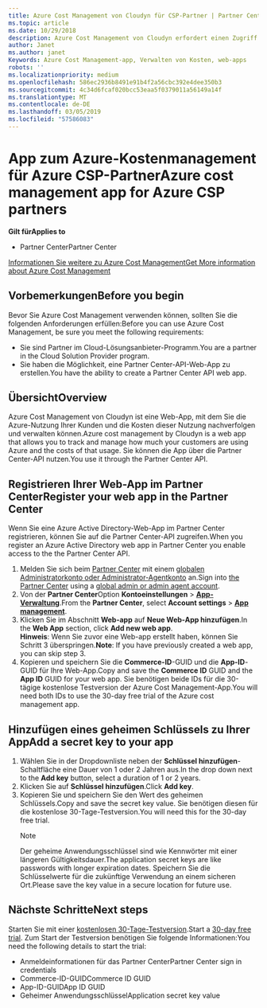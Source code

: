 ```yaml
---
title: Azure Cost Management von Cloudyn für CSP-Partner | Partner Center
ms.topic: article
ms.date: 10/29/2018
description: Azure Cost Management von Cloudyn erfordert einen Zugriff über die Partner Center-API.
author: Janet
ms.author: janet
Keywords: Azure Cost Management-app, Verwalten von Kosten, web-apps
robots: ''
ms.localizationpriority: medium
ms.openlocfilehash: 586ec2936b8491e91b4f2a56cbc392e4dee350b3
ms.sourcegitcommit: 4c34d6fcaf020bcc53eaa5f0379011a56149a14f
ms.translationtype: MT
ms.contentlocale: de-DE
ms.lasthandoff: 03/05/2019
ms.locfileid: "57586083"
---
```

# <a name="azure-cost-management-app-for-azure-csp-partners"></a><span data-ttu-id="e8570-104">App zum Azure-Kostenmanagement für Azure CSP-Partner</span><span class="sxs-lookup"><span data-stu-id="e8570-104">Azure cost management app for Azure CSP partners</span></span>  

<span data-ttu-id="e8570-105">**Gilt für**</span><span class="sxs-lookup"><span data-stu-id="e8570-105">**Applies to**</span></span>

-  <span data-ttu-id="e8570-106">Partner Center</span><span class="sxs-lookup"><span data-stu-id="e8570-106">Partner Center</span></span>

[<span data-ttu-id="e8570-107">Informationen Sie weitere zu Azure Cost Management</span><span class="sxs-lookup"><span data-stu-id="e8570-107">Get More information about Azure Cost Management</span></span>](https://go.microsoft.com/fwlink/p/?linkid=857893)

## <a name="before-you-begin"></a><span data-ttu-id="e8570-108">Vorbemerkungen</span><span class="sxs-lookup"><span data-stu-id="e8570-108">Before you begin</span></span>
<span data-ttu-id="e8570-109">Bevor Sie Azure Cost Management verwenden können, sollten Sie die folgenden Anforderungen erfüllen:</span><span class="sxs-lookup"><span data-stu-id="e8570-109">Before you can use Azure Cost Management, be sure you meet the following requirements:</span></span>

- <span data-ttu-id="e8570-110">Sie sind Partner im Cloud-Lösungsanbieter-Programm.</span><span class="sxs-lookup"><span data-stu-id="e8570-110">You are a partner in the Cloud Solution Provider program.</span></span>
- <span data-ttu-id="e8570-111">Sie haben die Möglichkeit, eine Partner Center-API-Web-App zu erstellen.</span><span class="sxs-lookup"><span data-stu-id="e8570-111">You have the ability to create a Partner Center API web app.</span></span>

## <a name="overview"></a><span data-ttu-id="e8570-112">Übersicht</span><span class="sxs-lookup"><span data-stu-id="e8570-112">Overview</span></span>

<span data-ttu-id="e8570-113">Azure Cost Management von Cloudyn ist eine Web-App, mit dem Sie die Azure-Nutzung Ihrer Kunden und die Kosten dieser Nutzung nachverfolgen und verwalten können.</span><span class="sxs-lookup"><span data-stu-id="e8570-113">Azure cost management by Cloudyn is a web app that allows you to track and manage how much your customers are using Azure and the costs of that usage.</span></span> <span data-ttu-id="e8570-114">Sie können die App über die Partner Center-API nutzen.</span><span class="sxs-lookup"><span data-stu-id="e8570-114">You use it through the Partner Center API.</span></span>

## <a name="register-your-web-app-in-the-partner-center"></a><span data-ttu-id="e8570-115">Registrieren Ihrer Web-App im Partner Center</span><span class="sxs-lookup"><span data-stu-id="e8570-115">Register your web app in the Partner Center</span></span>
<span data-ttu-id="e8570-116">Wenn Sie eine Azure Active Directory-Web-App im Partner Center registrieren, können Sie auf die Partner Center-API zugreifen.</span><span class="sxs-lookup"><span data-stu-id="e8570-116">When you register an Azure Active Directory web app in Partner Center you enable access to the the Partner Center API.</span></span> 
1.  <span data-ttu-id="e8570-117">Melden Sie sich beim [Partner Center](https://partnercenter.microsoft.com/en-us/pcv/dashboard/overview) mit einem [globalen Administratorkonto oder Administrator-Agentkonto](create-user-accounts-and-set-permissions.md) an.</span><span class="sxs-lookup"><span data-stu-id="e8570-117">Sign into [the Partner Center](https://partnercenter.microsoft.com/en-us/pcv/dashboard/overview) using a [global admin or admin agent account](create-user-accounts-and-set-permissions.md).</span></span>
2.  <span data-ttu-id="e8570-118">Von der **Partner Center**Option **Kontoeinstellungen** &gt;  **[App-Verwaltung](https://partnercenter.microsoft.com/en-us/pcv/apiintegration/appmanagement)**.</span><span class="sxs-lookup"><span data-stu-id="e8570-118">From the **Partner Center**, select **Account settings** &gt; **[App management](https://partnercenter.microsoft.com/en-us/pcv/apiintegration/appmanagement)**.</span></span>
3.  <span data-ttu-id="e8570-119">Klicken Sie im Abschnitt **Web-app** auf **Neue Web-App hinzufügen**.</span><span class="sxs-lookup"><span data-stu-id="e8570-119">In the **Web App** section, click **Add new web app**.</span></span>
<br> <span data-ttu-id="e8570-120">**Hinweis**: Wenn Sie zuvor eine Web-app erstellt haben, können Sie Schritt 3 überspringen.</span><span class="sxs-lookup"><span data-stu-id="e8570-120">**Note**: If you have previously created a web app, you can skip step 3.</span></span>
4.  <span data-ttu-id="e8570-121">Kopieren und speichern Sie die **Commerce-ID**-GUID und die **App-ID**-GUID für Ihre Web-App.</span><span class="sxs-lookup"><span data-stu-id="e8570-121">Copy and save the **Commerce ID** GUID and the **App ID** GUID for your web app.</span></span> <span data-ttu-id="e8570-122">Sie benötigen beide IDs für die 30-tägige kostenlose Testversion der Azure Cost Management-App.</span><span class="sxs-lookup"><span data-stu-id="e8570-122">You will need both IDs to use the 30-day free trial of the Azure cost management app.</span></span>

## <a name="add-a-secret-key-to-your-app"></a><span data-ttu-id="e8570-123">Hinzufügen eines geheimen Schlüssels zu Ihrer App</span><span class="sxs-lookup"><span data-stu-id="e8570-123">Add a secret key to your app</span></span>
1. <span data-ttu-id="e8570-124">Wählen Sie in der Dropdownliste neben der **Schlüssel hinzufügen**-Schaltfläche eine Dauer von 1 oder 2 Jahren aus.</span><span class="sxs-lookup"><span data-stu-id="e8570-124">In the drop down next to the **Add key** button, select a duration of 1 or 2 years.</span></span>
2. <span data-ttu-id="e8570-125">Klicken Sie auf **Schlüssel hinzufügen**.</span><span class="sxs-lookup"><span data-stu-id="e8570-125">Click **Add key**.</span></span> 
3. <span data-ttu-id="e8570-126">Kopieren Sie und speichern Sie den Wert des geheimen Schlüssels.</span><span class="sxs-lookup"><span data-stu-id="e8570-126">Copy and save the secret key value.</span></span> <span data-ttu-id="e8570-127">Sie benötigen diesen für die kostenlose 30-Tage-Testversion.</span><span class="sxs-lookup"><span data-stu-id="e8570-127">You will need this for the 30-day free trial.</span></span><br>
   > [!NOTE]  
   > <span data-ttu-id="e8570-128">Der geheime Anwendungsschlüssel sind wie Kennwörter mit einer längeren Gültigkeitsdauer.</span><span class="sxs-lookup"><span data-stu-id="e8570-128">The application secret keys are like passwords with longer expiration dates.</span></span> <span data-ttu-id="e8570-129">Speichern Sie die Schlüsselwerte für die zukünftige Verwendung an einem sicheren Ort.</span><span class="sxs-lookup"><span data-stu-id="e8570-129">Please save the key value in a secure location for future use.</span></span>

## <a name="next-steps"></a><span data-ttu-id="e8570-130">Nächste Schritte</span><span class="sxs-lookup"><span data-stu-id="e8570-130">Next steps</span></span>
<span data-ttu-id="e8570-131">Starten Sie mit einer [kostenlosen 30-Tage-Testversion](https://go.microsoft.com/fwlink/?linkid=857895).</span><span class="sxs-lookup"><span data-stu-id="e8570-131">Start a [30-day free trial](https://go.microsoft.com/fwlink/?linkid=857895).</span></span>
<span data-ttu-id="e8570-132">Zum Start der Testversion benötigen Sie folgende Informationen:</span><span class="sxs-lookup"><span data-stu-id="e8570-132">You need the following details to start the trial:</span></span>
- <span data-ttu-id="e8570-133">Anmeldeinformationen für das Partner Center</span><span class="sxs-lookup"><span data-stu-id="e8570-133">Partner Center sign in credentials</span></span>
- <span data-ttu-id="e8570-134">Commerce-ID-GUID</span><span class="sxs-lookup"><span data-stu-id="e8570-134">Commerce ID GUID</span></span>
- <span data-ttu-id="e8570-135">App-ID-GUID</span><span class="sxs-lookup"><span data-stu-id="e8570-135">App ID GUID</span></span>
- <span data-ttu-id="e8570-136">Geheimer Anwendungsschlüssel</span><span class="sxs-lookup"><span data-stu-id="e8570-136">Application secret key value</span></span>
